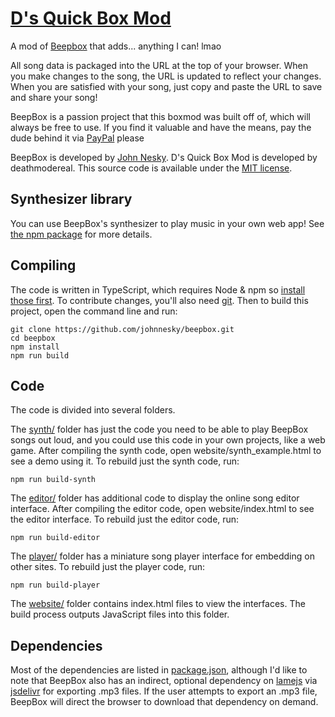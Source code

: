 # [D's Quick Box Mod](https://me-rn-rbh.github.io/Deathmodereals-Quick-Box-Mod)

A mod of [Beepbox](https://www.beepbox.co/) that adds... anything I can! lmao

All song data is packaged into the URL at the top of your browser. When you make
changes to the song, the URL is updated to reflect your changes. When you are
satisfied with your song, just copy and paste the URL to save and share your
song!

BeepBox is a passion project that this boxmod was built off of, which will always be free to use. If you find it valuable and have the means, pay the dude behind it via
[PayPal](https://www.paypal.com/cgi-bin/webscr?cmd=_donations&business=QZJTX9GRYEV9N&currency_code=USD)
please

BeepBox is developed by [John Nesky](https://johnnesky.com/).
D's Quick Box Mod is developed by deathmodereal.
This source code is available under the [MIT license](LICENSE.md).

## Synthesizer library

You can use BeepBox's synthesizer to play music in your own web app! See
[the npm package](https://www.npmjs.com/package/beepbox) for more details.

## Compiling

The code is written in TypeScript, which requires Node & npm so
[install those first](https://nodejs.org/en/download). To contribute changes,
you'll also need [git](https://github.com/git-guides/install-git). Then to build
this project, open the command line and run:

```
git clone https://github.com/johnnesky/beepbox.git
cd beepbox
npm install
npm run build
```

## Code

The code is divided into several folders.

The [synth/](synth) folder has just the code you need to be able to play BeepBox
songs out loud, and you could use this code in your own projects, like a web
game. After compiling the synth code, open website/synth_example.html to see a
demo using it. To rebuild just the synth code, run:

```
npm run build-synth
```

The [editor/](editor) folder has additional code to display the online song
editor interface. After compiling the editor code, open website/index.html to
see the editor interface. To rebuild just the editor code, run:

```
npm run build-editor
```

The [player/](player) folder has a miniature song player interface for embedding
on other sites. To rebuild just the player code, run:

```
npm run build-player
```

The [website/](website) folder contains index.html files to view the interfaces.
The build process outputs JavaScript files into this folder.

## Dependencies

Most of the dependencies are listed in [package.json](package.json), although
I'd like to note that BeepBox also has an indirect, optional dependency on
[lamejs](https://www.npmjs.com/package/lamejs) via
[jsdelivr](https://www.jsdelivr.com/) for exporting .mp3 files. If the user
attempts to export an .mp3 file, BeepBox will direct the browser to download
that dependency on demand.
